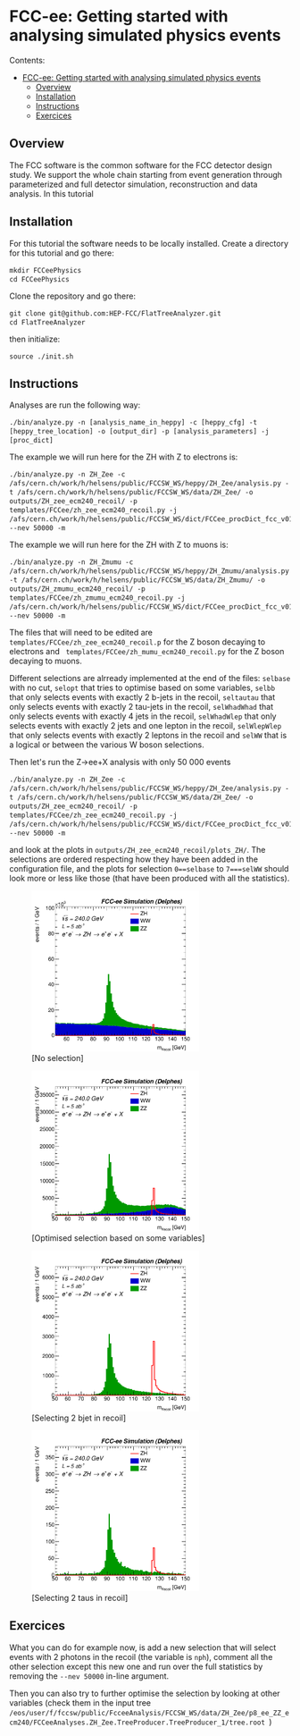 FCC-ee: Getting started with analysing simulated physics events
===================================================================================



Contents:

  * [FCC-ee: Getting started with analysing simulated physics events](#getting-started-with-analysing-simulated-physics-events)
    * [Overview](#overview)
    * [Installation](#installation)
    * [Instructions](#instructions)
    * [Exercices](#exercices)


## Overview

The FCC software is the common software for the FCC detector design study. We support the whole chain starting
from event generation through parameterized and full detector simulation, reconstruction and data analysis.
In this tutorial 


##  Installation

For this tutorial the software needs to be locally installed. Create a directory for this tutorial and go there:
```
mkdir FCCeePhysics
cd FCCeePhysics
```

Clone the repository and go there:

```
git clone git@github.com:HEP-FCC/FlatTreeAnalyzer.git
cd FlatTreeAnalyzer
```

then initialize:
```
source ./init.sh
```

## Instructions

Analyses are run the following way:

```
./bin/analyze.py -n [analysis_name_in_heppy] -c [heppy_cfg] -t [heppy_tree_location] -o [output_dir] -p [analysis_parameters] -j [proc_dict]
```

The example we will run here for the ZH with Z to electrons is:

```
./bin/analyze.py -n ZH_Zee -c /afs/cern.ch/work/h/helsens/public/FCCSW_WS/heppy/ZH_Zee/analysis.py -t /afs/cern.ch/work/h/helsens/public/FCCSW_WS/data/ZH_Zee/ -o outputs/ZH_zee_ecm240_recoil/ -p templates/FCCee/zh_zee_ecm240_recoil.py -j /afs/cern.ch/work/h/helsens/public/FCCSW_WS/dict/FCCee_procDict_fcc_v01.json --nev 50000 -m
```

The example we will run here for the ZH with Z to muons is:

```
./bin/analyze.py -n ZH_Zmumu -c /afs/cern.ch/work/h/helsens/public/FCCSW_WS/heppy/ZH_Zmumu/analysis.py -t /afs/cern.ch/work/h/helsens/public/FCCSW_WS/data/ZH_Zmumu/ -o outputs/ZH_zmumu_ecm240_recoil/ -p templates/FCCee/zh_zmumu_ecm240_recoil.py -j /afs/cern.ch/work/h/helsens/public/FCCSW_WS/dict/FCCee_procDict_fcc_v01.json --nev 50000 -m
```

The files that will need to be edited are  ```templates/FCCee/zh_zee_ecm240_recoil.p``` for the Z boson decaying to electrons and ```
templates/FCCee/zh_mumu_ecm240_recoil.py``` for the Z boson decaying to muons.

Different selections are alrready implemented at the end of the files: ```selbase``` with no cut, ```selopt``` that tries to optimise based on some variables, ```selbb``` that only selects events with exactly 2 b-jets in the recoil, ```seltautau``` that only selects events with exactly 2 tau-jets in the recoil, ```selWhadWhad```  that only selects events with exactly 4 jets in the recoil, ```selWhadWlep```  that only selects events with exactly 2 jets and one lepton in the recoil, ```selWlepWlep``` that only selects events with exactly 2 leptons in the recoil and ```selWW``` that is a logical or between the various W boson selections.


Then let's run the Z->ee+X analysis with only 50 000 events
```
./bin/analyze.py -n ZH_Zee -c /afs/cern.ch/work/h/helsens/public/FCCSW_WS/heppy/ZH_Zee/analysis.py -t /afs/cern.ch/work/h/helsens/public/FCCSW_WS/data/ZH_Zee/ -o outputs/ZH_zee_ecm240_recoil/ -p templates/FCCee/zh_zee_ecm240_recoil.py -j /afs/cern.ch/work/h/helsens/public/FCCSW_WS/dict/FCCee_procDict_fcc_v01.json --nev 50000 -m
```

and look at the plots in ```outputs/ZH_zee_ecm240_recoil/plots_ZH/```. The selections are ordered respecting how they have been added in the configuration file, and the plots for selection ```0==selbase``` to ```7===selWW``` should look more or less like those (that have been produced with all the statistics).


<figure class="image">
  <img src="./images/FcceeAnalysis/ZH_Zee/mrecoil_sel0_nostack_lin.png" width="300">
  <figcaption>[No selection]</figcaption>
</figure>

<figure class="image">
  <img src="./images/FcceeAnalysis/ZH_Zee/mrecoil_sel1_nostack_lin.png" width="300" >
  <figcaption>[Optimised selection based on some variables]</figcaption>
</figure>

<figure class="image">
  <img src="./images/FcceeAnalysis/ZH_Zee/mrecoil_sel2_nostack_lin.png" width="300" >
  <figcaption>[Selecting 2 bjet in recoil]</figcaption>
</figure>

<figure class="image">
  <img src="./images/FcceeAnalysis/ZH_Zee/mrecoil_sel3_nostack_lin.png" width="300" >
  <figcaption>[Selecting 2 taus in recoil]</figcaption>
</figure>


## Exercices

What you can do for example now, is add a new selection that will select events with 2 photons in the recoil (the variable is ```nph```), comment all the other selection except this new one and run over the full statistics by removing the ```--nev 50000``` in-line argument.

Then you can also try to further optimise the selection by looking at other variables (check them in the input tree ```/eos/user/f/fccsw/public/FcceeAnalysis/FCCSW_WS/data/ZH_Zee/p8_ee_ZZ_ecm240/FCCeeAnalyses.ZH_Zee.TreeProducer.TreeProducer_1/tree.root ```)
